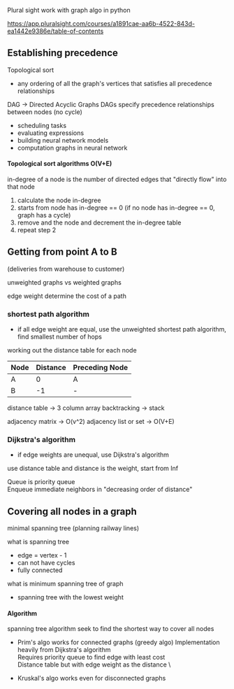 Plural sight work with graph algo in python

https://app.pluralsight.com/courses/a1891cae-aa6b-4522-843d-ea1442e9386e/table-of-contents

## Establishing precedence
Topological sort
* any ordering of all the graph's vertices that satisfies all precedence relationships

DAG -> Directed Acyclic Graphs
DAGs specify precedence relationships between nodes (no cycle)
* scheduling tasks 
* evaluating expressions
* building neural network models
* computation graphs in neural network

#### Topological sort algorithms O(V+E)
in-degree of a node is the number of directed edges that "directly flow" into that node
1. calculate the node in-degree
2. starts from node has in-degree == 0 
   (if no node has in-degree == 0, graph has a cycle)
3. remove and the node and decrement the in-degree table
4. repeat step 2


## Getting from point A to B
(deliveries from warehouse to customer)

unweighted graphs vs weighted graphs

edge weight determine the cost of a path

### shortest path algorithm
* if all edge weight are equal, use the unweighted shortest path algorithm, find smallest number of hops

working out the distance table for each node

| Node | Distance | Preceding Node |
| ---- | -------- | ---------  |
| A | 0 | A
| B | -1 | - 

distance table -> 3 column array
backtracking -> stack

adjacency matrix -> O(v^2)
adjacency list or set -> O(V+E)

### Dijkstra's algorithm
* if edge weights are unequal, use Dijkstra's algorithm

use distance table and distance is the weight, start from Inf

Queue is priority queue \
Enqueue immediate neighbors in "decreasing order of distance"


## Covering all nodes in a graph
minimal spanning tree
(planning railway lines)

what is spanning tree
* edge = vertex - 1
* can not have cycles
* fully connected 

what is minimum spanning tree of graph
* spanning tree with the lowest weight

#### Algorithm
spanning tree algorithm seek to find the shortest way to cover all nodes

* Prim's algo works for connected graphs (greedy algo)
  Implementation heavily from Dijkstra's algorithm \
  Requires priority queue to find edge with least cost \
  Distance table but with edge weight as the distance \

* Kruskal's algo works even for disconnected graphs






